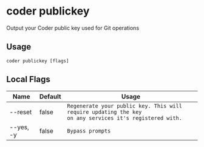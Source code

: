 # coder publickey

Output your Coder public key used for Git operations
## Usage
```console
coder publickey [flags]
```

## Local Flags
| Name |  Default | Usage |
| ---- |  ------- | ----- |
| --reset | false | <code>Regenerate your public key. This will require updating the key on any services it's registered with.</code>|
| --yes, -y | false | <code>Bypass prompts</code>|